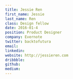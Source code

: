 ```yaml
---
title: Jessie Ren
first_name: Jessie
last_name: Ren
class: Design fellow
date: 2016-01-4
position: Product Designer
company: Evernote
twitter: backtofutura
email:
linkedin:
website: http://jessieren.com
dribbble:
github:
medium:
---
```

